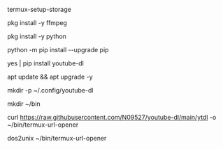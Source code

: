 
termux-setup-storage



pkg install -y ffmpeg


pkg install -y python


python -m pip install --upgrade pip

yes | pip install youtube-dl

apt update && apt upgrade -y


mkdir -p ~/.config/youtube-dl


mkdir ~/bin


curl https://raw.githubusercontent.com/N09527/youtube-dl/main/ytdl -o ~/bin/termux-url-opener



dos2unix ~/bin/termux-url-opener
